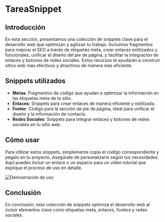 # TareaSnippet
## Introducción
En esta sección, presentamos una colección de snippets clave para el desarrollo web que optimizan y agilizan tu trabajo. Incluimos fragmentos para mejorar el SEO a través de etiquetas meta, crear enlaces estilizados y funcionales, unificar el diseño del pie de página, y facilitar la integración de enlaces y botones de redes sociales. Estos recursos te ayudarán a construir sitios web más efectivos y atractivos de manera más eficiente.

## Snippets utilizados
- **Metas**: Fragmentos de código que ayudan a optimizar la información en las etiquetas meta de tu sitio.
- **Enlaces**: Snippets para crear enlaces de manera eficiente y estilizada.
- **Footer**: Código para la sección de pie de página, ideal para unificar el diseño y la información de contacto.
- **Redes Sociales**: Snippets para integrar enlaces y botones de redes sociales en tu sitio web.

## Cómo usar
Para utilizar estos snippets, simplemente copia el código correspondiente y pégalo en tu proyecto. Asegúrate de personalizarlo según tus necesidades. Aquí puedes incluir un enlace o un espacio para un video tutorial que explique el proceso de uso en detalle.

![Demostración de uso](https://i.imgur.com/Bnaew5z.gif)

## Conclusión
En conclusión, esta colección de snippets optimiza el desarrollo web al incluir elementos clave como etiquetas meta, enlaces, footers y redes sociales.
